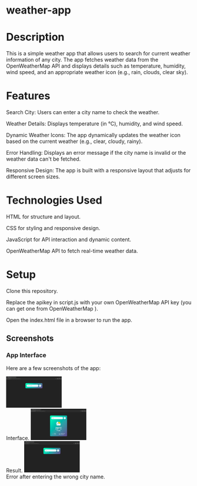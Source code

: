 # weather-app

# Description

This is a simple weather app that allows users to search for current weather information of any city. The app fetches weather data from the OpenWeatherMap API and displays details such as temperature, humidity, wind speed, and an appropriate weather icon (e.g., rain, clouds, clear sky).

# Features

Search City: Users can enter a city name to check the weather.

Weather Details: Displays temperature (in °C), humidity, and wind speed.

Dynamic Weather Icons: The app dynamically updates the weather icon based on the current weather (e.g., clear, cloudy, rainy).

Error Handling: Displays an error message if the city name is invalid or the weather data can't be fetched.

Responsive Design: The app is built with a responsive layout that adjusts for different screen sizes.

# Technologies Used

HTML for structure and layout.

CSS for styling and responsive design.

JavaScript for API interaction and dynamic content.

OpenWeatherMap API to fetch real-time weather data.

# Setup

Clone this repository.

Replace the apikey in script.js with your own OpenWeatherMap API key (you can get one from OpenWeatherMap
).

Open the index.html file in a browser to run the app.

## Screenshots

### App Interface
Here are a few screenshots of the app:

<div>
  <img src="images/Weather_1.png" alt="Main Interface" width="30%" style="margin-right: 10px;">
  <br>
  Interface.
  <img src="images/Weather_2.png" alt="Weather Details" width="30%" style="margin-right: 10px;">
  <br>
  Result.
  <img src="images/Weather_3.png" alt="Error Message" width="30%">
  <br>
  Error after entering the wrong city name.
</div>
